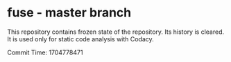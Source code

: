 # fuse - master branch

This repository contains frozen state of the repository.
Its history is cleared. It is used only for static code
analysis with Codacy.

Commit Time: 1704778471